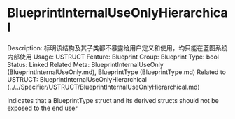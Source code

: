 # BlueprintInternalUseOnlyHierarchical

Description: 标明该结构及其子类都不暴露给用户定义和使用，均只能在蓝图系统内部使用
Usage: USTRUCT
Feature: Blueprint
Group: Blueprint
Type: bool
Status: Linked
Related Meta: BlueprintInternalUseOnly (BlueprintInternalUseOnly.md), BlueprintType (BlueprintType.md)
Related to USTRUCT: BlueprintInternalUseOnlyHierarchical (../../Specifier/USTRUCT/BlueprintInternalUseOnlyHierarchical.md)

Indicates that a BlueprintType struct and its derived structs should not be exposed to the end user